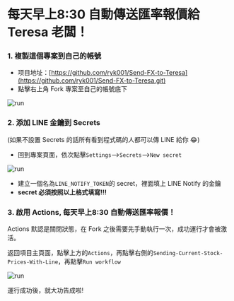 # 每天早上8:30 自動傳送匯率報價給 Teresa 老闆！

### 1. 複製這個專案到自己的帳號
- 项目地址：[https://github.com/ryk001/Send-FX-to-Teresa](https://github.com/ryk001/Send-FX-to-Teresa.git)
- 點擊右上角 Fork 專案至自己的帳號底下

![run](https://s2.loli.net/2022/12/06/1ta8qHFNBWjQuUb.png)

### 2. 添加 LINE 金鑰到 Secrets
(如果不設置 Secrets 的話所有看到程式碼的人都可以傳 LINE 給你 😂)
- 回到專案頁面，依次點擊`Settings`-->`Secrets`-->`New secret`

![run](https://s2.loli.net/2022/12/07/7lvh9u3ayXZkIAm.png)

- 建立一個名為`LINE_NOTIFY_TOKEN`的 secret，裡面填上 LINE Notify 的金鑰
- **secret 必須按照以上格式填寫!!!**

### 3. 啟用 Actions, 每天早上8:30 自動傳送匯率報價！

Actions 默認是關閉狀態，在 Fork 之後需要先手動執行一次，成功運行才會被激活。

返回項目主頁面，點擊上方的`Actions`，再點擊右側的`Sending-Current-Stock-Prices-With-Line`，再點擊`Run workflow`

![run](https://s2.loli.net/2023/04/25/A1lQeS6nDpYF53y.png)

運行成功後，就大功告成啦!
